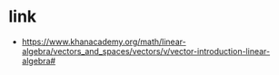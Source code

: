 
# link
- https://www.khanacademy.org/math/linear-algebra/vectors_and_spaces/vectors/v/vector-introduction-linear-algebra#
